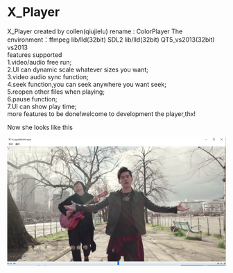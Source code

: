 # X_Player
X_Player created by collen(qiujielu)
rename : ColorPlayer
The environment：ffmpeg lib/lld(32bit) SDL2 lib/lld(32bit) QT5_vs2013(32bit) vs2013  
features supported  
1.video/audio free run;  
2.UI can dynamic scale whatever sizes you want;  
3.video audio sync function;  
4.seek function,you can seek anywhere you want seek;  
5.reopen other files when playing;  
6.pause function;  
7.UI can show play time;  
more features to be done!welcome to development the player,thx!  

Now she looks like this  

![colorPlayer](img/colorPlayer.PNG)  
